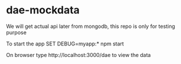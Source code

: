# dae-mockdata
We will get actual api later from mongodb, this repo is only for testing purpose

To start the app
SET DEBUG=myapp:*
npm start 

On browser type http://localhost:3000/dae to view the data
